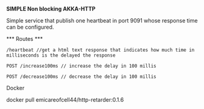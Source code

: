 **SIMPLE Non blocking AKKA-HTTP**

Simple service that publish one heartbeat in port 9091 whose response time can be configured. 

*** Routes ***

```
/heartbeat //get a html text response that indicates how much time in milliseconds is the delayed the response

POST /increase100ms // increase the delay in 100 millis

POST /decrease100ms // decrease the delay in 100 millis
```

Docker 

docker pull emicareofcell44/http-retarder:0.1.6
